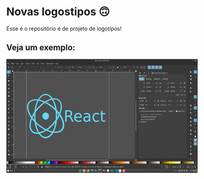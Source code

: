 # Novas logostipos 🙃

Esse é o repositório é de projeto de logotipos! 

## Veja um exemplo:
<div align='center'>
  <div>
    <img height='300px' width='auto' src='react.png'/>
  </div>
</div>

